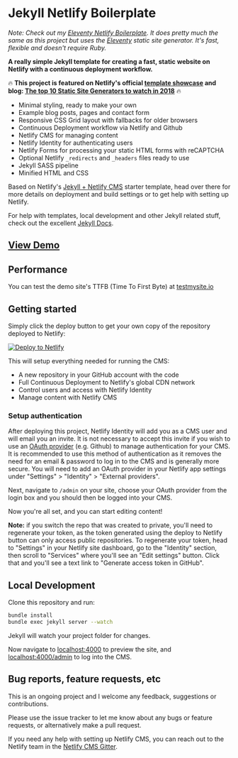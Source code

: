 # Jekyll Netlify Boilerplate

*Note: Check out my [Eleventy Netlify Boilerplate](https://github.com/danurbanowicz/eleventy-netlify-boilerplate). It does pretty much the same as this project but uses the [Eleventy](https://www.11ty.io/) static site generator. It's fast, flexible and doesn't require Ruby.*

**A really simple Jekyll template for creating a fast, static website on Netlify with
a continuous deployment workflow.**

🔥 **This project is featured on Netlify's official [template showcase](http://templates.netlify.com/template/jekyll-with-netlify-cms-boilerplate/) and blog: [The top 10 Static Site Generators to watch in 2018](http://templates.netlify.com/template/jekyll-with-netlify-cms-boilerplate/)** 🔥

* Minimal styling, ready to make your own
* Example blog posts, pages and contact form
* Responsive CSS Grid layout with fallbacks for older browsers
* Continuous Deployment workflow via Netlify and Github
* Netlify CMS for managing content
* Netlify Identity for authenticating users
* Netlify Forms for processing your static HTML forms with reCAPTCHA
* Optional Netlify `_redirects` and `_headers` files ready to use
* Jekyll SASS pipeline
* Minified HTML and CSS

Based on Netlify's [Jekyll + Netlify CMS](https://github.com/netlify-templates/jekyll-netlify-cms) starter template, head over there for more details on deployment and build settings or to get help with setting up Netlify.

For help with templates, local development and other Jekyll related stuff, check out the excellent [Jekyll Docs](https://jekyllrb.com/docs/home/).

## [View Demo](https://jekyll-netlify-boilerplate.netlify.com/)

## Performance

You can test the demo site's TTFB (Time To First Byte) at [testmysite.io](https://testmysite.io/5b50abe51f12b74b81dd5442/jekyll-netlify-boilerplate.netlify.com)

## Getting started

Simply click the deploy button to get your own copy of the repository deployed to Netlify:

[![Deploy to Netlify](https://www.netlify.com/img/deploy/button.svg)](https://app.netlify.com/start/deploy?repository=https://github.com/danurbanowicz/jekyll-netlify-boilerplate&stack=cms)

This will setup everything needed for running the CMS:

* A new repository in your GitHub account with the code
* Full Continuous Deployment to Netlify's global CDN network
* Control users and access with Netlify Identity
* Manage content with Netlify CMS

### Setup authentication

After deploying this project, Netlify Identity will add you as a CMS user and
will email you an invite. It is not necessary to accept this invite if you wish
to use an
[OAuth provider](https://www.netlify.com/docs/identity/#external-provider-login)
(e.g. Github) to manage authentication for your CMS.
It is recommended to use this method of authentication as it removes the need
for an email & password to log in to the CMS and is generally more secure. You
will need to add an OAuth provider in your Netlify app settings under
"Settings" > "Identity" > "External providers".

Next, navigate to `/admin` on your site, choose your OAuth provider from the
login box and you should then be logged into your CMS.

Now you're all set, and you can start editing content!

**Note:** if you switch the repo that was created to private, you'll need to regenerate your token,
as the token generated using the deploy to Netlify button can only access public repositories. To
regenerate your token, head to "Settings" in your Netlify site dashboard, go to the "Identity"
section, then scroll to "Services" where you'll see an "Edit settings" button. Click that and you'll
see a text link to "Generate access token in GitHub".

## Local Development

Clone this repository and run:

```bash
bundle install
bundle exec jekyll server --watch
```
Jekyll will watch your project folder for changes.

Now navigate to [localhost:4000](http://localhost:4000/) to preview the site, and
[localhost:4000/admin](http://localhost:4000/admin) to log into the CMS.

## Bug reports, feature requests, etc

This is an ongoing project and I welcome any feedback, suggestions or contributions.

Please use the issue tracker to let me know about any bugs or feature requests, or alternatively make a pull request.

If you need any help with setting up Netlify CMS, you can reach out to the Netlify team in the [Netlify CMS Gitter](https://gitter.im/netlify/netlifycms).
